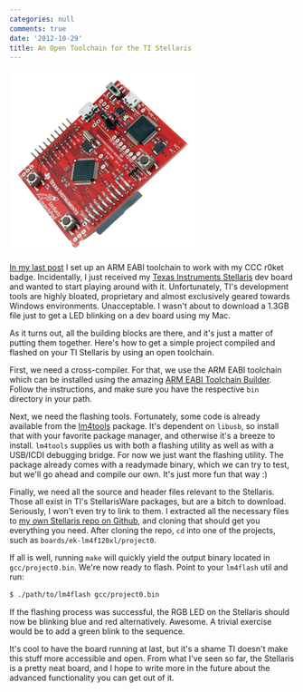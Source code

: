 ```yaml
---
categories: null
comments: true
date: '2012-10-29'
title: An Open Toolchain for the TI Stellaris
---
```


![](../../assets/blog/stellaris.jpg)

[In my last post](/blog/setting-up-an-arm-eabi-toolchain-on-mac-os-x/) I set up an ARM EABI toolchain to work with my CCC r0ket badge. Incidentally, I just received my [Texas Instruments Stellaris](http://www.ti.com/stellaris) dev board and wanted to start playing around with it. Unfortunately, TI's development tools are highly bloated, proprietary and almost exclusively geared towards Windows environments. Unacceptable. I wasn't about to download a 1.3GB file just to get a LED blinking on a dev board using my Mac.

As it turns out, all the building blocks are there, and it's just a matter of putting them together. Here's how to get a simple project compiled and flashed on your TI Stellaris by using an open toolchain.

First, we need a cross-compiler. For that, we use the ARM EABI toolchain which can be installed using the amazing [ARM EABI Toolchain Builder](https://github.com/jsnyder/arm-eabi-toolchain). Follow the instructions, and make sure you have the respective `bin` directory in your path.

Next, we need the flashing tools. Fortunately, some code is already available from the [lm4tools](https://github.com/utzig/lm4tools) package. It's dependent on `libusb`, so install that with your favorite package manager, and otherwise it's a breeze to install. `lm4tools` supplies us with both a flashing utility as well as with a USB/ICDI debugging bridge. For now we just want the flashing utility. The package already comes with a readymade binary, which we can try to test, but we'll go ahead and compile our own. It's just more fun that way :)

Finally, we need all the source and header files relevant to the Stellaris. Those all exist in TI's StellarisWare packages, but are a bitch to download. Seriously, I won't even try to link to them. I extracted all the necessary files to [my own Stellaris repo on Github](https://github.com/yuvadm/stellaris), and cloning that should get you everything you need. After cloning the repo, `cd` into one of the projects, such as `boards/ek-lm4f120xl/project0`.

If all is well, running `make` will quickly yield the output binary located in `gcc/project0.bin`. We're now ready to flash. Point to your `lm4flash` util and run:

``` bash
$ ./path/to/lm4flash gcc/project0.bin
```

If the flashing process was successful, the RGB LED on the Stellaris should now be blinking blue and red alternatively. Awesome. A trivial exercise would be to add a green blink to the sequence.

It's cool to have the board running at last, but it's a shame TI doesn't make this stuff more accessible and open. From what I've seen so far, the Stellaris is a pretty neat board, and I hope to write more in the future about the advanced functionality you can get out of it.
